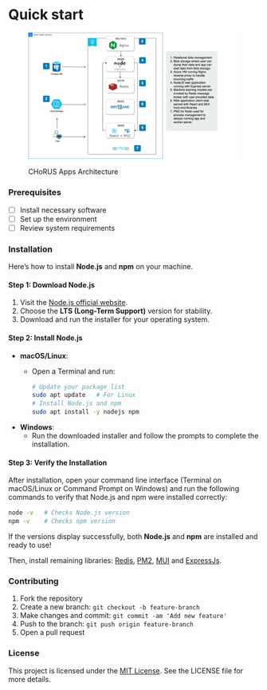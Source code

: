 # Quick start

<figure><img src=".gitbook/assets/CHoRUS Cloud App Architecture (2).jpg" alt=""><figcaption><p>CHoRUS Apps Architecture</p></figcaption></figure>

### Prerequisites

* [ ] Install necessary software
* [ ] Set up the environment
* [ ] Review system requirements

### Installation

Here’s how to install **Node.js** and **npm** on your machine.

#### Step 1: Download Node.js

1. Visit the [Node.js official website](https://nodejs.org/).
2. Choose the **LTS (Long-Term Support)** version for stability.
3. Download and run the installer for your operating system.

#### Step 2: Install Node.js

* **macOS/Linux**:
  *   Open a Terminal and run:

      ```bash
      # Update your package list
      sudo apt update   # For Linux
      # Install Node.js and npm
      sudo apt install -y nodejs npm
      ```
* **Windows**:
  * Run the downloaded installer and follow the prompts to complete the installation.

#### Step 3: Verify the Installation

After installation, open your command line interface (Terminal on macOS/Linux or Command Prompt on Windows) and run the following commands to verify that Node.js and npm were installed correctly:

```bash
node -v   # Checks Node.js version
npm -v    # Checks npm version
```

If the versions display successfully, both **Node.js** and **npm** are installed and ready to use!

Then, install remaining libraries: [Redis](https://redis.io/docs/latest/operate/oss\_and\_stack/install/install-redis/install-redis-on-linux/), [PM2](https://www.npmjs.com/package/pm2), [MUI](https://mui.com/material-ui/getting-started/installation/) and [ExpressJs](https://www.npmjs.com/package/express).&#x20;

### Contributing

1. Fork the repository
2. Create a new branch: `git checkout -b feature-branch`
3. Make changes and commit: `git commit -am 'Add new feature'`
4. Push to the branch: `git push origin feature-branch`
5. Open a pull request

### License

This project is licensed under the [MIT License](https://opensource.org/licenses/MIT). See the LICENSE file for more details.
